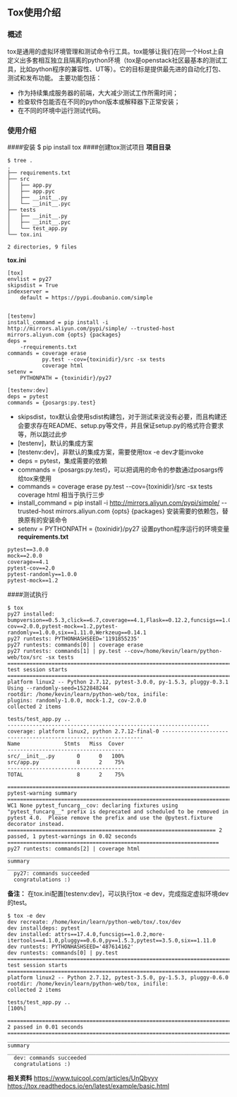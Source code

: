 ## Tox使用介绍
### 概述
tox是通用的虚拟环境管理和测试命令行工具。tox能够让我们在同一个Host上自定义出多套相互独立且隔离的python环境（tox是openstack社区最基本的测试工具，比如python程序的兼容性、UT等）。它的目标是提供最先进的自动化打包、测试和发布功能。
主要功能包括：
* 作为持续集成服务器的前端，大大减少测试工作所需时间；
* 检查软件包能否在不同的python版本或解释器下正常安装；
* 在不同的环境中运行测试代码。
### 使用介绍
####安装
$ pip install tox
####创建tox测试项目
**项目目录**
```
$ tree .
.
├── requirements.txt
├── src
│   ├── app.py
│   ├── app.pyc
│   ├── __init__.py
│   └── __init__.pyc
├── tests
│   ├── __init__.py
│   ├── __init__.pyc
│   └── test_app.py
└── tox.ini

2 directories, 9 files
```
**tox.ini**
```
[tox]
envlist = py27
skipsdist = True
indexserver =
    default = https://pypi.doubanio.com/simple


[testenv]
install_command = pip install -i http://mirrors.aliyun.com/pypi/simple/ --trusted-host mirrors.aliyun.com {opts} {packages}
deps =
    -rrequirements.txt
commands = coverage erase
           py.test --cov={toxinidir}/src -sx tests
           coverage html
setenv =
    PYTHONPATH = {toxinidir}/py27

[testenv:dev]
deps = pytest
commands = {posargs:py.test}
```
* skipsdist，tox默认会使用sdist构建包，对于测试来说没有必要，而且构建还会要求存在README、setup.py等文件，并且保证setup.py的格式符合要求等，所以跳过此步
* [testenv]，默认的集成方案
* [testenv:dev]，非默认的集成方案，需要使用tox -e dev才能invoke
* deps = pytest，集成需要的依赖
* commands = {posargs:py.test}，可以把调用的命令的参数通过posargs传给tox来使用
* commands = coverage erase
             py.test --cov={toxinidir}/src -sx tests
             coverage html
  相当于执行三步
* install_command = pip install -i http://mirrors.aliyun.com/pypi/simple/ --trusted-host mirrors.aliyun.com {opts} {packages}
  安装需要的依赖包，替换原有的安装命令
* setenv =
      PYTHONPATH = {toxinidir}/py27
  设置python程序运行的环境变量
**requirements.txt**
```
pytest==3.0.0
mock==2.0.0
coverage==4.1
pytest-cov==2.0
pytest-randomly==1.0.0
pytest-mock==1.2
```
####测试执行
```
$ tox
py27 installed: bumpversion==0.5.3,click==6.7,coverage==4.1,Flask==0.12.2,funcsigs==1.0.2,itsdangerous==0.24,Jinja2==2.10,MarkupSafe==1.0,mock==2.0.0,pbr==4.0.1,py==1.5.3,pytest==3.0.0,pytest-cov==2.0.0,pytest-mock==1.2,pytest-randomly==1.0.0,six==1.11.0,Werkzeug==0.14.1
py27 runtests: PYTHONHASHSEED='1191855235'
py27 runtests: commands[0] | coverage erase
py27 runtests: commands[1] | py.test --cov=/home/kevin/learn/python-web/tox/src -sx tests
============================================================================== test session starts ===============================================================================
platform linux2 -- Python 2.7.12, pytest-3.0.0, py-1.5.3, pluggy-0.3.1
Using --randomly-seed=1522848244
rootdir: /home/kevin/learn/python-web/tox, inifile:
plugins: randomly-1.0.0, mock-1.2, cov-2.0.0
collected 2 items

tests/test_app.py ..
---------------------------------------------------------------- coverage: platform linux2, python 2.7.12-final-0 ----------------------------------------------------------------
Name              Stmts   Miss  Cover
-------------------------------------
src/__init__.py       0      0   100%
src/app.py            8      2    75%
-------------------------------------
TOTAL                 8      2    75%

============================================================================= pytest-warning summary =============================================================================
WC1 None pytest_funcarg__cov: declaring fixtures using "pytest_funcarg__" prefix is deprecated and scheduled to be removed in pytest 4.0.  Please remove the prefix and use the @pytest.fixture decorator instead.
================================================================== 2 passed, 1 pytest-warnings in 0.02 seconds ===================================================================
py27 runtests: commands[2] | coverage html
____________________________________________________________________________________ summary _____________________________________________________________________________________
  py27: commands succeeded
  congratulations :)
```
**备注：**
在tox.ini配置[testenv:dev]，可以执行tox -e dev，完成指定虚拟环境dev的test。
```
$ tox -e dev
dev recreate: /home/kevin/learn/python-web/tox/.tox/dev
dev installdeps: pytest
dev installed: attrs==17.4.0,funcsigs==1.0.2,more-itertools==4.1.0,pluggy==0.6.0,py==1.5.3,pytest==3.5.0,six==1.11.0
dev runtests: PYTHONHASHSEED='487614162'
dev runtests: commands[0] | py.test
============================================================================== test session starts ===============================================================================
platform linux2 -- Python 2.7.12, pytest-3.5.0, py-1.5.3, pluggy-0.6.0
rootdir: /home/kevin/learn/python-web/tox, inifile:
collected 2 items

tests/test_app.py ..                                                                                                                                                       [100%]

============================================================================ 2 passed in 0.01 seconds ============================================================================
____________________________________________________________________________________ summary _____________________________________________________________________________________
  dev: commands succeeded
  congratulations :)
```

**相关资料**
https://www.tuicool.com/articles/UnQbyyv
https://tox.readthedocs.io/en/latest/example/basic.html

